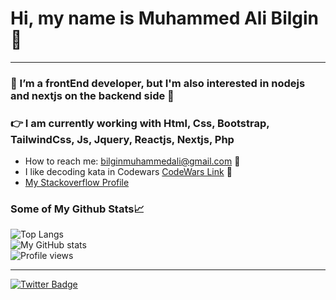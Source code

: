<h1 style="align:center">Hi, my name is Muhammed Ali Bilgin 👋</h1>

---

### 🚀  I’m a frontEnd developer, but I'm also interested in nodejs and nextjs on the backend side 🚀 
### 👉  I am currently working with Html, Css, Bootstrap, TailwindCss, Js, Jquery, Reactjs, Nextjs, Php
* How to reach me: bilginmuhammedali@gmail.com 📨
* I like decoding kata in Codewars [CodeWars Link](https://www.codewars.com/users/malibil) 🥷
* [My Stackoverflow Profile](https://stackoverflow.com/users/14885612/malibil)


### Some of My Github Stats📈
![Top Langs](https://github-readme-stats.vercel.app/api/top-langs/?username=muhammedalibilgin&layout=compact&count_private=true&theme=algolia&bg_color=45,0f0c29,904e95&title_color=fff) <br/>
![My GitHub stats](https://github-readme-stats.vercel.app/api?username=muhammedalibilgin&include_all_commits=true&show_icons=true&theme=algolia&bg_color=45,0f0c29,904e95&title_color=fff) <br/>
![Profile views](https://komarev.com/ghpvc/?username=muhammedalibilgin)

---
[![Twitter Badge](https://img.shields.io/badge/Twitter-1DA1F2?style=for-the-badge&logo=twitter&logoColor=white)](https://twitter.com/maliblgn/)


